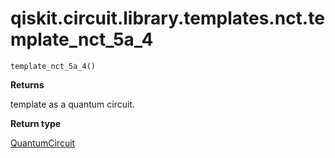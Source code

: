 <span id="qiskit-circuit-library-templates-nct-template-nct-5a-4" />

# qiskit.circuit.library.templates.nct.template\_nct\_5a\_4

<span id="undefined" />

`template_nct_5a_4()`

**Returns**

template as a quantum circuit.

**Return type**

[QuantumCircuit](qiskit.circuit.QuantumCircuit#qiskit.circuit.QuantumCircuit "qiskit.circuit.QuantumCircuit")
